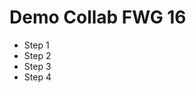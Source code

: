 # Demo Collab FWG 16

<ul>
    <li>Step 1</li>
    <li>Step 2</li>
    <li>Step 3</li>
    <li>Step 4</li>
</ul>
